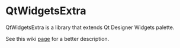QtWidgetsExtra
==============

QtWidgetsExtra is a library that extends Qt Designer Widgets palette.

See this wiki [page](https://github.com/pasnox/qtwidgetsextra/wiki) for a better description.

